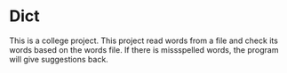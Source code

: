 # Dict
This is a college project. This project read words from a file and check its words based on the words file. If there is missspelled words, the program will give suggestions back.
